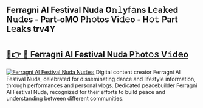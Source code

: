 ## Ferragni Al Festival Nuda O𝚗𝚕yf𝚊ns L𝚎a𝚔ed N𝚞𝚍es - Part-oMO P𝚑𝚘tos Vi𝚍𝚎o - H𝚘𝚝 Part L𝚎a𝚔s trv4Y

# <h2><a href="http://kf6boo.oniu.top/?m=Ferragni+Al+Festival+Nuda">🔗👉 🔴 Ferragni Al Festival Nuda P𝚑ot𝚘𝚜 V𝚒d𝚎o</a></h2>

[![Ferragni Al Festival Nuda Nu𝚍e𝚜](https://i.imgur.com/0qMVB7G.gif)](http://kf6boo.oniu.top/?m=Ferragni+Al+Festival+Nuda)
Digital content creator Ferragni Al Festival Nuda, celebrated for disseminating dance and lifestyle information, through performances and personal vlogs. Dedicated peacebuilder Ferragni Al Festival Nuda, recognized for their efforts to build peace and understanding between different communities.  
